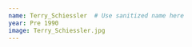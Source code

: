 ```yaml
---
name: Terry_Schiessler  # Use sanitized name here
year: Pre 1990
image: Terry_Schiessler.jpg
---
```


